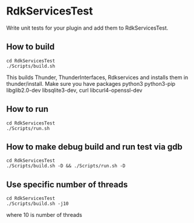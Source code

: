 # RdkServicesTest #

Write unit tests for your plugin and add them to RdkServicesTest.

## How to build ##

```shell script
cd RdkServicesTest
./Scripts/build.sh
```

This builds Thunder, ThunderInterfaces, Rdkservices and installs them in thunder/install.
Make sure you have packages python3 python3-pip libglib2.0-dev libsqlite3-dev, curl libcurl4-openssl-dev

## How to run ##
```shell script
cd RdkServicesTest
./Scripts/run.sh
```

## How to make debug build and run test via gdb
```shell script
cd RdkServicesTest
./Scripts/build.sh -D && ./Scripts/run.sh -D
```

## Use specific number of threads
```shell script
cd RdkServicesTest
./Scripts/build.sh -j10
```

where 10 is number of threads